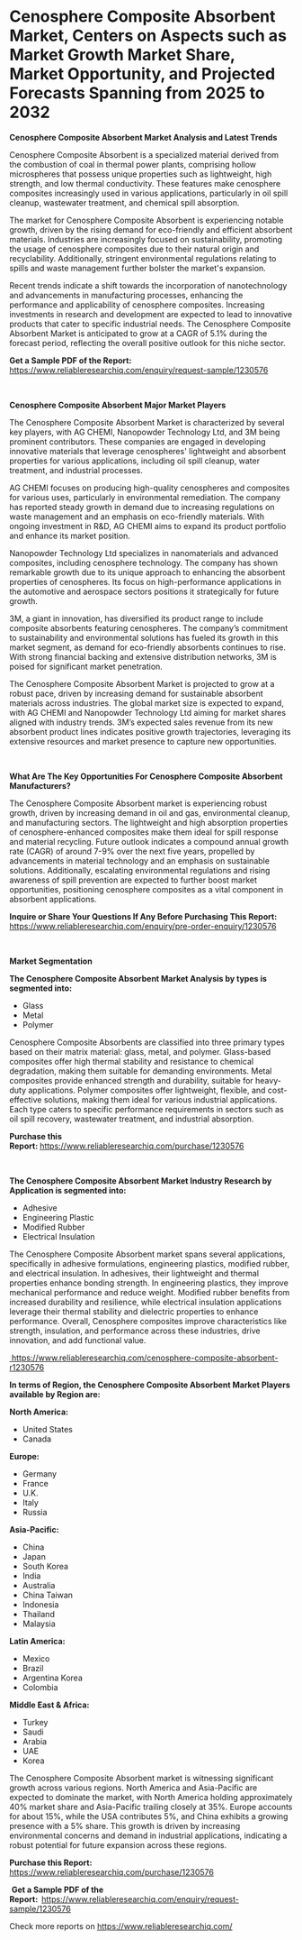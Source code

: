 <p><h1>Cenosphere Composite Absorbent Market, Centers on Aspects such as Market Growth Market Share, Market Opportunity, and Projected Forecasts Spanning from 2025 to 2032</h1></p><p><strong>Cenosphere Composite Absorbent Market Analysis and Latest Trends</strong></p>
<p><p>Cenosphere Composite Absorbent is a specialized material derived from the combustion of coal in thermal power plants, comprising hollow microspheres that possess unique properties such as lightweight, high strength, and low thermal conductivity. These features make cenosphere composites increasingly used in various applications, particularly in oil spill cleanup, wastewater treatment, and chemical spill absorption.</p><p>The market for Cenosphere Composite Absorbent is experiencing notable growth, driven by the rising demand for eco-friendly and efficient absorbent materials. Industries are increasingly focused on sustainability, promoting the usage of cenosphere composites due to their natural origin and recyclability. Additionally, stringent environmental regulations relating to spills and waste management further bolster the market's expansion.</p><p>Recent trends indicate a shift towards the incorporation of nanotechnology and advancements in manufacturing processes, enhancing the performance and applicability of cenosphere composites. Increasing investments in research and development are expected to lead to innovative products that cater to specific industrial needs. The Cenosphere Composite Absorbent Market is anticipated to grow at a CAGR of 5.1% during the forecast period, reflecting the overall positive outlook for this niche sector.</p></p>
<p><strong>Get a Sample PDF of the Report:&nbsp;</strong> <a href="https://www.reliableresearchiq.com/enquiry/request-sample/1230576?utm_campaign=2188&utm_medium=2&utm_source=Github&utm_content=ia&utm_term=03022025&utm_id=cenosphere-composite-absorbent">https://www.reliableresearchiq.com/enquiry/request-sample/1230576</a></p>
<p>&nbsp;</p>
<p><strong>Cenosphere Composite Absorbent Major Market Players</strong></p>
<p><p>The Cenosphere Composite Absorbent Market is characterized by several key players, with AG CHEMI, Nanopowder Technology Ltd, and 3M being prominent contributors. These companies are engaged in developing innovative materials that leverage cenospheres' lightweight and absorbent properties for various applications, including oil spill cleanup, water treatment, and industrial processes.</p><p>AG CHEMI focuses on producing high-quality cenospheres and composites for various uses, particularly in environmental remediation. The company has reported steady growth in demand due to increasing regulations on waste management and an emphasis on eco-friendly materials. With ongoing investment in R&D, AG CHEMI aims to expand its product portfolio and enhance its market position.</p><p>Nanopowder Technology Ltd specializes in nanomaterials and advanced composites, including cenosphere technology. The company has shown remarkable growth due to its unique approach to enhancing the absorbent properties of cenospheres. Its focus on high-performance applications in the automotive and aerospace sectors positions it strategically for future growth.</p><p>3M, a giant in innovation, has diversified its product range to include composite absorbents featuring cenospheres. The company’s commitment to sustainability and environmental solutions has fueled its growth in this market segment, as demand for eco-friendly absorbents continues to rise. With strong financial backing and extensive distribution networks, 3M is poised for significant market penetration.</p><p>The Cenosphere Composite Absorbent Market is projected to grow at a robust pace, driven by increasing demand for sustainable absorbent materials across industries. The global market size is expected to expand, with AG CHEMI and Nanopowder Technology Ltd aiming for market shares aligned with industry trends. 3M’s expected sales revenue from its new absorbent product lines indicates positive growth trajectories, leveraging its extensive resources and market presence to capture new opportunities.</p></p>
<p>&nbsp;</p>
<p><strong>What Are The Key Opportunities For Cenosphere Composite Absorbent Manufacturers?</strong></p>
<p><p>The Cenosphere Composite Absorbent market is experiencing robust growth, driven by increasing demand in oil and gas, environmental cleanup, and manufacturing sectors. The lightweight and high absorption properties of cenosphere-enhanced composites make them ideal for spill response and material recycling. Future outlook indicates a compound annual growth rate (CAGR) of around 7-9% over the next five years, propelled by advancements in material technology and an emphasis on sustainable solutions. Additionally, escalating environmental regulations and rising awareness of spill prevention are expected to further boost market opportunities, positioning cenosphere composites as a vital component in absorbent applications.</p></p>
<p><strong>Inquire or Share Your Questions If Any Before Purchasing This Report:</strong> <a href="https://www.reliableresearchiq.com/enquiry/pre-order-enquiry/1230576?utm_campaign=2188&utm_medium=2&utm_source=Github&utm_content=ia&utm_term=03022025&utm_id=cenosphere-composite-absorbent">https://www.reliableresearchiq.com/enquiry/pre-order-enquiry/1230576</a></p>
<p>&nbsp;</p>
<p><strong>Market Segmentation</strong></p>
<p><strong>The Cenosphere Composite Absorbent Market Analysis by types is segmented into:</strong></p>
<p><ul><li>Glass</li><li>Metal</li><li>Polymer</li></ul></p>
<p><p>Cenosphere Composite Absorbents are classified into three primary types based on their matrix material: glass, metal, and polymer. Glass-based composites offer high thermal stability and resistance to chemical degradation, making them suitable for demanding environments. Metal composites provide enhanced strength and durability, suitable for heavy-duty applications. Polymer composites offer lightweight, flexible, and cost-effective solutions, making them ideal for various industrial applications. Each type caters to specific performance requirements in sectors such as oil spill recovery, wastewater treatment, and industrial absorption.</p></p>
<p><strong>Purchase this Report:&nbsp;</strong><a href="https://www.reliableresearchiq.com/purchase/1230576?utm_campaign=2188&utm_medium=2&utm_source=Github&utm_content=ia&utm_term=03022025&utm_id=cenosphere-composite-absorbent">https://www.reliableresearchiq.com/purchase/1230576</a></p>
<p>&nbsp;</p>
<p><strong>The Cenosphere Composite Absorbent Market Industry Research by Application is segmented into:</strong></p>
<p><ul><li>Adhesive</li><li>Engineering Plastic</li><li>Modified Rubber</li><li>Electrical Insulation</li></ul></p>
<p><p>The Cenosphere Composite Absorbent market spans several applications, specifically in adhesive formulations, engineering plastics, modified rubber, and electrical insulation. In adhesives, their lightweight and thermal properties enhance bonding strength. In engineering plastics, they improve mechanical performance and reduce weight. Modified rubber benefits from increased durability and resilience, while electrical insulation applications leverage their thermal stability and dielectric properties to enhance performance. Overall, Cenosphere composites improve characteristics like strength, insulation, and performance across these industries, drive innovation, and add functional value.</p></p>
<p><a href="https://www.reliableresearchiq.com/cenosphere-composite-absorbent-r1230576?utm_campaign=2188&utm_medium=2&utm_source=Github&utm_content=ia&utm_term=03022025&utm_id=cenosphere-composite-absorbent">&nbsp;https://www.reliableresearchiq.com/cenosphere-composite-absorbent-r1230576</a></p>
<p><strong>In terms of Region, the Cenosphere Composite Absorbent Market Players available by Region are:</strong></p>
<p>
    <p> <strong> North America: </strong>
        <ul>
            <li>United States</li>
            <li>Canada</li>
        </ul>
        </p> 
    <p> <strong> Europe: </strong>
        <ul>
            <li>Germany</li>
            <li>France</li>
            <li>U.K.</li>
            <li>Italy</li>
            <li>Russia</li>
        </ul>
        </p> 
    <p> <strong> Asia-Pacific: </strong>
        <ul>
            <li>China</li>
            <li>Japan</li>
            <li>South Korea</li>
            <li>India</li>
            <li>Australia</li>
            <li>China Taiwan</li>
            <li>Indonesia</li>
            <li>Thailand</li>
            <li>Malaysia</li>
        </ul>
        </p> 
    <p> <strong> Latin America: </strong>
        <ul>
            <li>Mexico</li>
            <li>Brazil</li>
            <li>Argentina Korea</li>
            <li>Colombia</li>
        </ul>
        </p> 
    <p> <strong> Middle East & Africa: </strong>
        <ul>
            <li>Turkey</li>
            <li>Saudi</li>
            <li>Arabia</li>
            <li>UAE</li>
            <li>Korea</li>
        </ul>
    </p>
    </p>
<p><p>The Cenosphere Composite Absorbent market is witnessing significant growth across various regions. North America and Asia-Pacific are expected to dominate the market, with North America holding approximately 40% market share and Asia-Pacific trailing closely at 35%. Europe accounts for about 15%, while the USA contributes 5%, and China exhibits a growing presence with a 5% share. This growth is driven by increasing environmental concerns and demand in industrial applications, indicating a robust potential for future expansion across these regions.</p></p>
<p><strong>Purchase this Report: </strong><a href="https://www.reliableresearchiq.com/purchase/1230576?utm_campaign=2188&utm_medium=2&utm_source=Github&utm_content=ia&utm_term=03022025&utm_id=cenosphere-composite-absorbent">https://www.reliableresearchiq.com/purchase/1230576</a></p>
<p>&nbsp;<strong>Get a Sample PDF of the Report:&nbsp;&nbsp;</strong><a href="https://www.reliableresearchiq.com/enquiry/request-sample/1230576?utm_campaign=2188&utm_medium=2&utm_source=Github&utm_content=ia&utm_term=03022025&utm_id=cenosphere-composite-absorbent">https://www.reliableresearchiq.com/enquiry/request-sample/1230576</a></p>
<p><strong></strong></p>
<p>Check more reports on <a href="https://www.reliableresearchiq.com/?utm_campaign=2188&utm_medium=2&utm_source=Github&utm_content=ia&utm_term=03022025&utm_id=cenosphere-composite-absorbent">https://www.reliableresearchiq.com/</a></p>